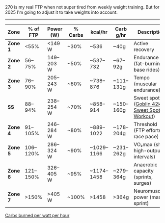 270 is my real FTP when not super tired from weekly weight training. But for 2025 I'm going to adjust it to take weights into account.



----

| Zone       | % of FTP | Power (W) | %  Carbs | kcal/hr    | Carb g/hr | Description                                                                                    |
| ---------- | -------- | --------- | -------- | ---------- | --------- | ---------------------------------------------------------------------------------------------- |
| **Zone 1** | <55%     | <149 W    | ~30%     | ~536       | ~40g      | Active recovery                                                                                |
| **Zone 2** | 56–75%   | 149–203 W | ~50%     | ~537–732   | ~67–92g   | Endurance (fat-burning, base rides)                                                            |
| **Zone 3** | 76–90%   | 205–243 W | ~60%     | ~738–876   | ~111–131g | Tempo (muscular endurance)                                                                     |
| **SS**     | 88–94%   | 238–254 W | ~70%     | ~858–914   | ~150–160g | Sweet spot ([Goblin 42k Sweet Spot Workout](Cycling/Goblin%2042k%20Sweet%20Spot%20Workout.md)) |
| **Zone 4** | 91–105%  | 246–284 W | ~80%     | ~889–1022  | ~178–204g | Threshold (FTP efforts, race pace)                                                             |
| **Zone 5** | 106–120% | 286–324 W | ~90%     | ~1029–1166 | ~231–262g | VO₂max (short, high-output intervals)                                                          |
| **Zone 6** | 121–150% | 326–405 W | ~95%     | ~1174–1458 | ~279–364g | Anaerobic capacity (sprints, surges)                                                           |
| **Zone 7** | >150%    | >405 W    | ~100%    | >1458      | >364g     | Neuromuscular power (max sprint)                                                               |
[Carbs burned per watt per hour](Carbs%20burned%20per%20watt%20per%20hour.md)
